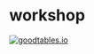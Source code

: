 # workshop

[![goodtables.io](https://goodtables.io/badge/github/andrelgamei/workshop.svg)](https://goodtables.io/github/andrelgamei/workshop)
